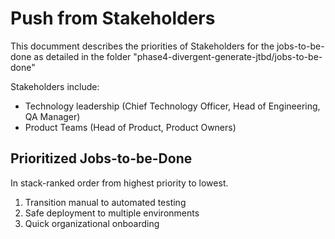 # Push from Stakeholders

This documment describes the priorities of Stakeholders for the jobs-to-be-done as detailed in the folder "phase4-divergent-generate-jtbd/jobs-to-be-done"

Stakeholders include:
* Technology leadership (Chief Technology Officer, Head of Engineering, QA Manager)
* Product Teams (Head of Product, Product Owners)

## Prioritized Jobs-to-be-Done

In stack-ranked order from highest priority to lowest.

1. Transition manual to automated testing
2. Safe deployment to multiple environments
3. Quick organizational onboarding

